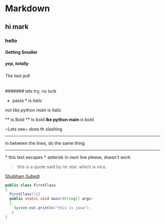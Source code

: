 # Markdown
## hi mark
### hello
#### Getting Smaller
##### yep, totally
###### The last jedi
####### lets try, no luck

<!-- Yo yo comments,  this is italic-->
* pasta * is italic

_not like python main_ is italic

<!-- Comments again, Bold -->
** Is Bold ** Is bold
__lke python main__ is bold

<!-- strikethrough -->
~Lets see~ does th slashing

<!-- the horizontal line -->
---
in between the lines, do the same thing
___

<!--escape character-->
\* this text escapes \* asterisk
\n next line please, doesn't work

<!--blockquote-->
> this is a quote said by mr star. which is nice.

<!--link-->
[Shubham Subedi](http://www.github.com/shubham1o1)

```java
public class FirstClass
{
  FirstClass(){}
  public static void main(String[] args)
  {
    System.out.println("this is java");
   }
}

```
